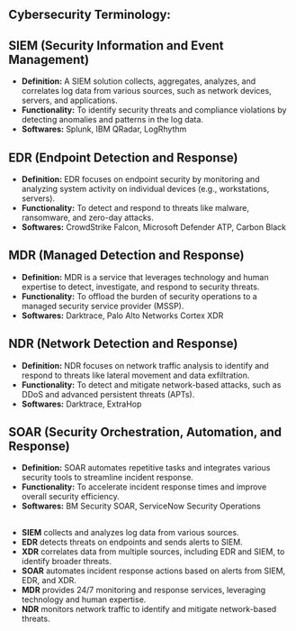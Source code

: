 ## Cybersecurity Terminology:

## SIEM (Security Information and Event Management)
- **Definition:**  A SIEM solution collects, aggregates, analyzes, and correlates log data from various sources, such as network devices, servers, and applications.
- **Functionality:** To identify security threats and compliance violations by detecting anomalies and patterns in the log data.
- **Softwares:** Splunk, IBM QRadar, LogRhythm

## EDR (Endpoint Detection and Response)
- **Definition:** EDR focuses on endpoint security by monitoring and analyzing system activity on individual devices (e.g., workstations, servers).
- **Functionality:** To detect and respond to threats like malware, ransomware, and zero-day attacks.
- **Softwares:** CrowdStrike Falcon, Microsoft Defender ATP, Carbon Black

## MDR (Managed Detection and Response)
- **Definition:** MDR is a service that leverages technology and human expertise to detect, investigate, and respond to security threats.
- **Functionality:** To offload the burden of security operations to a managed security service provider (MSSP).
- **Softwares:** Darktrace, Palo Alto Networks Cortex XDR

## NDR (Network Detection and Response)
- **Definition:** NDR focuses on network traffic analysis to identify and respond to threats like lateral movement and data exfiltration.
- **Functionality:** To detect and mitigate network-based attacks, such as DDoS and advanced persistent threats (APTs).
- **Softwares:** Darktrace, ExtraHop

## SOAR (Security Orchestration, Automation, and Response)
- **Definition:** SOAR automates repetitive tasks and integrates various security tools to streamline incident response.
- **Functionality:** To accelerate incident response times and improve overall security efficiency.
- **Softwares:** BM Security SOAR, ServiceNow Security Operations

 ## 
 

- **SIEM** collects and analyzes log data from various sources.
- **EDR** detects threats on endpoints and sends alerts to SIEM.
- **XDR** correlates data from multiple sources, including EDR and SIEM, to identify broader threats.
- **SOAR** automates incident response actions based on alerts from SIEM, EDR, and XDR.
- **MDR** provides 24/7 monitoring and response services, leveraging technology and human expertise.
- **NDR** monitors network traffic to identify and mitigate network-based threats.
